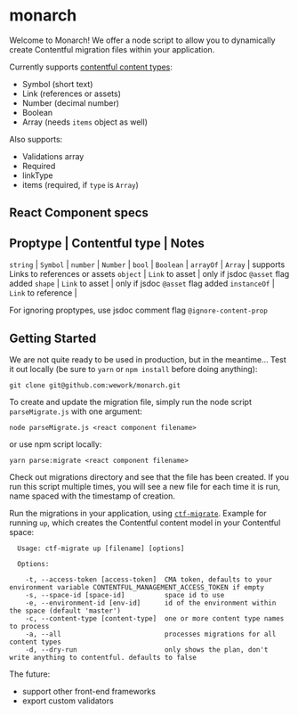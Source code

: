 # monarch
Welcome to Monarch! We offer a node script to allow you to dynamically create Contentful migration files within your application.

Currently supports [contentful content types](https://github.com/contentful/contentful-migration#createfieldid-opts--field):
- Symbol (short text)
- Link (references or assets)
- Number (decimal number)
- Boolean
- Array (needs `items` object as well)

Also supports:
- Validations array
- Required
- linkType
- items (required, if `type` is `Array`)

## React Component specs
Proptype      | Contentful type     | Notes
---------------------------------------------
`string`      | `Symbol`            |
`number`      | `Number`            |
`bool`        | `Boolean`           |
`arrayOf`     | `Array`             | supports Links to references or assets
`object`      | `Link` to asset     | only if jsdoc `@asset` flag added
`shape`       | `Link` to asset     | only if jsdoc `@asset` flag added
`instanceOf`  | `Link` to reference |

For ignoring proptypes, use jsdoc comment flag `@ignore-content-prop`

## Getting Started
We are not quite ready to be used in production, but in the meantime...
Test it out locally (be sure to `yarn` or `npm install` before doing anything):
```
git clone git@github.com:wework/monarch.git
```

To create and update the migration file, simply run the node script `parseMigrate.js` with one argument:
```
node parseMigrate.js <react component filename>
```
or use npm script locally:
```
yarn parse:migrate <react component filename>
```

Check out migrations directory and see that the file has been created. If you run this script multiple times, you will see a new file for each time it is run, name spaced with the timestamp of creation.


Run the migrations in your application, using [`ctf-migrate`](https://www.npmjs.com/package/contentful-migrate#up). Example for running `up`, which creates the Contentful content model in your Contentful space:
```
  Usage: ctf-migrate up [filename] [options]

  Options:

    -t, --access-token [access-token]  CMA token, defaults to your environment variable CONTENTFUL_MANAGEMENT_ACCESS_TOKEN if empty
    -s, --space-id [space-id]          space id to use
    -e, --environment-id [env-id]      id of the environment within the space (default 'master')
    -c, --content-type [content-type]  one or more content type names to process
    -a, --all                          processes migrations for all content types
    -d, --dry-run                      only shows the plan, don't write anything to contentful. defaults to false
```

The future:
- support other front-end frameworks
- export custom validators
